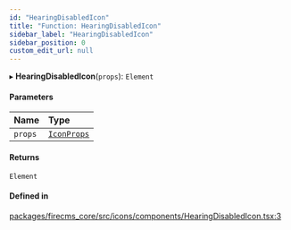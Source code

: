 ```yaml
---
id: "HearingDisabledIcon"
title: "Function: HearingDisabledIcon"
sidebar_label: "HearingDisabledIcon"
sidebar_position: 0
custom_edit_url: null
---
```


▸ **HearingDisabledIcon**(`props`): `Element`

#### Parameters

| Name | Type |
| :------ | :------ |
| `props` | [`IconProps`](../types/IconProps.md) |

#### Returns

`Element`

#### Defined in

[packages/firecms_core/src/icons/components/HearingDisabledIcon.tsx:3](https://github.com/FireCMSco/firecms/blob/d45f3739/packages/firecms_core/src/icons/components/HearingDisabledIcon.tsx#L3)
